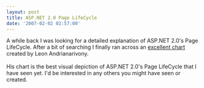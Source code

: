 ```yaml
---
layout: post
title: ASP.NET 2.0 Page LifeCycle
date: '2007-02-02 02:57:00'
---
```


A while back I was looking for a detailed explanation of ASP.NET 2.0's Page LifeCycle. After a bit of searching I finally ran across an <a href="http://blog.rioterdecker.net/photos/images/picture113.aspx">excellent chart</a> created by Leon Andrianarivony.<br><br>His chart is the best visual depiction of ASP.NET 2.0's Page LifeCycle that I have seen yet. I'd be interested in any others you might have seen or created.